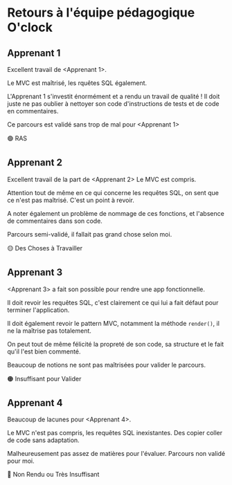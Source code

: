 # Retours à l'équipe pédagogique O'clock

## Apprenant 1

Excellent travail de <Apprenant 1>.

Le MVC est maîtrisé, les rquêtes SQL également.

L'Apprenant 1 s'investit énormément et a rendu un travail de qualité !
Il doit juste ne pas oublier à nettoyer son code d'instructions de tests et de code en commentaires.

Ce parcours est validé sans trop de mal pour <Apprenant 1>

🟢 RAS

## Apprenant 2

Excellent travail de la part de <Apprenant 2>
Le MVC est compris.

Attention tout de même en ce qui concerne les requêtes SQL, on sent que ce n'est pas maîtrisé. C'est un point à revoir.

A noter également un problème de nommage de ces fonctions, et l'absence de commentaires dans son code.

Parcours semi-validé, il fallait pas grand chose selon moi.

🟡 Des Choses à Travailler

## Apprenant 3

<Apprenant 3> a fait son possible pour rendre une app fonctionnelle.

Il doit revoir les requêtes SQL, c'est clairement ce qui lui a fait défaut pour terminer l'application.

Il doit également revoir le pattern MVC, notamment la méthode `render()`, il ne la maîtrise pas totalement.

On peut tout de même félicité la propreté de son code, sa structure et le fait qu'il l'est bien commenté.

Beaucoup de notions ne sont pas maîtrisées pour valider le parcours.

🟠 Insuffisant pour Valider

## Apprenant 4

Beaucoup de lacunes pour <Apprenant 4>.

Le MVC n'est pas compris, les requêtes SQL inexistantes.
Des copier coller de code sans adaptation.

Malheureusement pas assez de matières pour l'évaluer. Parcours non validé pour moi.

🔴 Non Rendu ou Très Insuffisant
